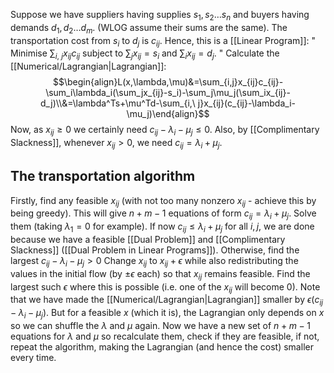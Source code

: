 Suppose we have suppliers having supplies $s_1,s_2\dots s_n$ 
and buyers having demands $d_1,d_2\dots d_m$. 
(WLOG assume their sums are the same). 
The transportation cost from $s_i$ to $d_j$ is $c_{ij}$.
Hence, this is a [[Linear Program]]:
" Minimise $\sum_{i,\ j}x_{ij}c_{ij}$ subject to $\sum_j x_{ij}=s_i$ and $\sum_ix_{ij}=d_j$. "
Calculate the [[Numerical/Lagrangian|Lagrangian]]:
$$\begin{align}L(x,\lambda,\mu)&=\sum_{i,j}x_{ij}c_{ij}-\sum_i\lambda_i(\sum_jx_{ij}-s_i)-\sum_j\mu_j(\sum_ix_{ij}-d_j)\\&=\lambda^Ts+\mu^Td-\sum_{i,\ j}x_{ij}(c_{ij}-\lambda_i-\mu_j)\end{align}$$
Now, as $x_{ij}\geq 0$ we certainly need $c_{ij}-\lambda_i-\mu_j\leq 0$. 
Also, by [[Complimentary Slackness]], 
whenever $x_{ij}>0$, we need $c_{ij}=\lambda_i+\mu_j$.

## The transportation algorithm
Firstly, find any feasible $x_{ij}$ 
(with not too many nonzero $x_{ij}$ - achieve this by being greedy). 
This will give $n+m-1$ equations of form $c_{ij}=\lambda_i+\mu_j$. 
Solve them (taking $\lambda_1=0$ for example). 
If now $c_{ij}\leq \lambda_i+\mu_j$ for all $i,j$, we are done 
because we have a feasible [[Dual Problem]] and [[Complimentary Slackness]]
([[Dual Problem in Linear Programs]]). 
Otherwise, find the largest $c_{ij}-\lambda_i-\mu_j>0$ 
Change $x_{ij}$ to $x_{ij}+\epsilon$ while also redistributing the values in the initial flow (by $\pm\epsilon$ each) 
so that $x_{ij}$ remains feasible. 
Find the largest such $\epsilon$ where this is possible 
(i.e. one of the $x_{ij}$ will become 0). 
Note that we have made the [[Numerical/Lagrangian|Lagrangian]] smaller by $\epsilon(c_{ij}-\lambda_i-\mu_j)$. 
But for a feasible $x$ (which it is), 
the Lagrangian only depends on $x$
so we can shuffle the $\lambda$ and $\mu$ again.
Now we have a new set of $n+m-1$ equations for $\lambda$ and $\mu$ so recalculate them, 
check if they are feasible, 
if not, repeat the algorithm, 
making the Lagrangian (and hence the cost) smaller every time.